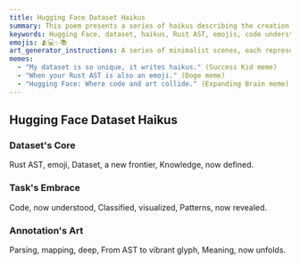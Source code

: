 ```yaml
---
title: Hugging Face Dataset Haikus
summary: This poem presents a series of haikus describing the creation of a Hugging Face dataset from Rust ASTs and emojis, highlighting how code is understood, classified, and visualized, and how meaning is revealed through parsing and mapping.
keywords: Hugging Face, dataset, haikus, Rust AST, emojis, code understanding, classification, visualization, parsing, mapping, meaning, knowledge
emojis: 🫂💻✨📚
art_generator_instructions: A series of minimalist scenes, each representing a haiku. For "Dataset's Core," a stylized Rust crab transforming into a vibrant emoji, both flowing into a glowing "dataset" symbol. For "Task's Embrace," lines of code being understood, classified, and visualized through a dynamic, abstract process, revealing hidden patterns. For "Annotation's Art," a meticulous hand parsing an AST (represented by a glowing tree structure) and mapping it to vibrant emojis, revealing deeper meaning. The overall feeling should be one of intellectual curiosity, artistic creation, and the beauty of structured knowledge.
memes:
  - "My dataset is so unique, it writes haikus." (Success Kid meme)
  - "When your Rust AST is also an emoji." (Doge meme)
  - "Hugging Face: Where code and art collide." (Expanding Brain meme)
---
```

## Hugging Face Dataset Haikus

### Dataset's Core
Rust AST, emoji,
Dataset, a new frontier,
Knowledge, now defined.

### Task's Embrace
Code, now understood,
Classified, visualized,
Patterns, now revealed.

### Annotation's Art
Parsing, mapping, deep,
From AST to vibrant glyph,
Meaning, now unfolds.